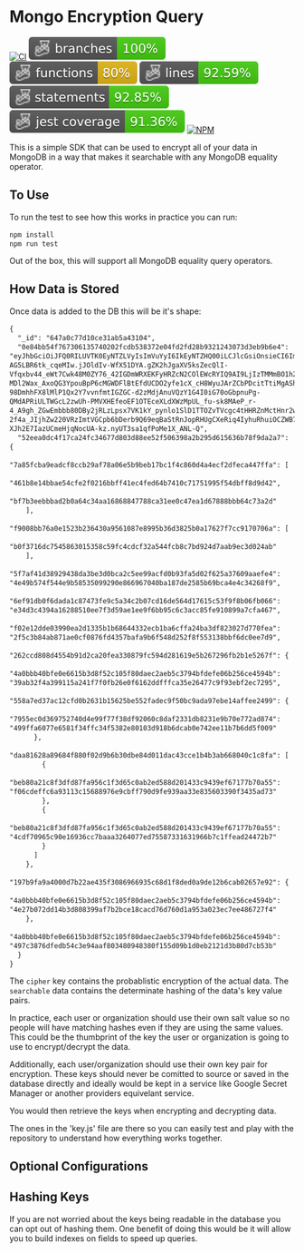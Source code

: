 # Mongo Encryption Query

[![CI](https://github.com/transmute-industries/jsonld/actions/workflows/ci.yml/badge.svg)](https://github.com/transmute-industries/jsonld/actions/workflows/ci.yml)
![Branches](./badges/coverage-branches.svg)
![Functions](./badges/coverage-functions.svg)
![Lines](./badges/coverage-lines.svg)
![Statements](./badges/coverage-statements.svg)
![Jest coverage](./badges/coverage-jest%20coverage.svg)
[![NPM](https://nodei.co/npm/@transmute/jsonld.png?mini=true)](https://npmjs.org/package/@transmute/jsonld)

This is a simple SDK that can be used to encrypt all of your data in MongoDB in a way that makes it searchable with any MongoDB equality operator.

## To Use

To run the test to see how this works in practice you can run:
```
npm install
npm run test
```

Out of the box, this will support all MongoDB equality query operators.

## How Data is Stored

Once data is added to the DB this will be it's shape:
```
{
  "_id": "647a0c77d10ce31ab5a43104",
  "0e84bb54f767306135740202fcdb538372e04fd2fd28b9321243073d3eb9b6e4": "eyJhbGciOiJFQ0RILUVTK0EyNTZLVyIsImVuYyI6IkEyNTZHQ00iLCJlcGsiOnsieCI6Im96WlhzMTZ2SU1JeC1LS2haWkpMaUVtRjBQdkFZOFM0eTFaWVdTWWxkazQiLCJjcnYiOiJYMjU1MTkiLCJrdHkiOiJPS1AifX0.X2YlOs8K10pYG9gaIwcNEO7ET93styvhy_OGl-AG5LBR6tk_cqeMIw.jJOldIv-WfX51DYA.gZK2hJgaXV5ksZecQlI-Vfqxbv44_eWt7Cwk48M0ZY76_42IGDmWRXEKFyHRZcN2COlEWcRYIQ9AI9LjIzTMMmBO1h21IkjRLzjH00j9Gc-MDl2Wax_AxoQG3YpouBpP6cMGWDFlBtEfdUCDO2yfe1cX_cH8WyuJArZCbPDcitTtiMgAShvu6VNBziB9_V_txesWck993IN45gXCJGOMVuyhtWjW8YsIvFb60v-98DmhhFX8lMlP1Qx2Y7vvnfmtIGZGC-d2zMdjAnuVQzY1G4I0iG70oGbpnuPg-QMdAPRiULTWGcL2zwUh-PMVXHEfeoEF1OTEceXLdXWzMpUL_fu-sk8MAeP_r-4_A9gh_ZGwEmbbb80DBy2jRLzLpsx7VK1kY_pynlo1SlD1TTOZvTVcgc4tHHRZnMctHnr2wZkm1N8A0RL4CfgxPUYLGBE3R3NXh-2f4a_JIjhZw220VRzImtVGCpb6bDerb9Q69eqBaStRnJopRHUgCXeRiq4IyhuRhuiOCZWB7Uw5fGkud6vOxUE-XJh2E7IazUCmeHjqNocUA-kz.nyUT3sa1qfPoMe1X_ANL-Q",
  "52eea0dc4f17ca24fc34677d803d88ee52f506398a2b295d615636b78f9da2a7": {
    "7a85fcba9eadcf8ccb29af78a06e5b9beb17bc1f4c860d4a4ecf2dfeca447ffa": [
      "461b8e14bbae54cfe2f0216bbff41ec4fed64b7410c71751995f54dbff8d9d42",
      "bf7b3eebbbad2b0a64c34aa16868847788ca31ee0c47ea1d67888bbb64c73a2d"
    ],
    "f9008bb76a0e1523b236430a9561087e8995b36d3825b0a17627f7cc9170706a": [
      "b0f3716dc7545863015358c59fc4cdcf32a544fcb8c7bd924d7aab9ec3d024ab"
    ],
    "5f7af41d38929438da3be3d0bca2c5ee99acfd0b93fa5d02f625a37609aaefe4": "4e49b574f544e9b58535099290e866967040ba187de2585b69bca4e4c34268f9",
    "6ef91db0f6dada1c87473fe9c5a34c2b07cd16de564d17615c53f9f8b06fb066": "e34d3c4394a16288510ee7f3d59ae1ee9f6bb95c6c3acc85fe910899a7cfa467",
    "f02e12dde03990ea2d1335b1b68644332ecb1ba6cffa24ba3df823027d770fea": "2f5c3b84ab871ae0cf0876fd4357bafa9b6f548d252f8f553138bbf6dc0ee7d9",
    "262ccd808d4554b91d2ca20fea330879fc594d281619e5b267296fb2b1e5267f": {
      "4a0bbb40bfe0e6615b3d8f52c105f80daec2aeb5c3794bfdefe06b256ce4594b": "39ab32f4a399115a241f7f0fb26e0f6162ddfffca35e26477c9f93ebf2ec7295",
      "558a7ed37ac12cfd0b2631b15625be552fadec9f50bc9ada97ebe14affee2499": {
        "7955ec0d369752740d4e99f77f38df92060c8daf2331db8231e9b70e772ad874": "499ffa6077e6581f34ffc34f5382e80103d918b6dcab0e742ee11b7b6dd5f009"
      },
      "daa81628a89684f880f02d9b6b30dbe84d011dac43cce1b4b3ab668040c1c8fa": [
        {
          "beb80a21c8f3dfd87fa956c1f3d65c0ab2ed588d201433c9439ef67177b70a55": "f06cdeffc6a93113c15688976e9cbff790d9fe939aa33e835603390f3435ad73"
        },
        {
          "beb80a21c8f3dfd87fa956c1f3d65c0ab2ed588d201433c9439ef67177b70a55": "4cdf70965c90e16936cc7baaa3264077ed75587331631966b7c1ffead24472b7"
        }
      ]
    },
    "197b9fa9a4000d7b22ae435f3086966935c68d1f8ded0a9de12b6cab02657e92": {
      "4a0bbb40bfe0e6615b3d8f52c105f80daec2aeb5c3794bfdefe06b256ce4594b": "4e27b072dd14b3d808399af7b2bce18cacd76d760d1a953a023ec7ee486727f4"
    },
    "4a0bbb40bfe0e6615b3d8f52c105f80daec2aeb5c3794bfdefe06b256ce4594b": "497c3876dfedb54c3e94aaf803480948380f155d09b1d0eb2121d3b80d7cb53b"
  }
}
```

The `cipher` key contains the probablistic encryption of the actual data. The `searchable` data contains the determinate hashing of the data's key value pairs. 

In practice, each user or organization should use their own salt value so no people will have matching hashes even if they are using the same values. This could be the thumbprint of the key the user or organization is going to use to encrypt/decrypt the data.

Additionally, each user/organization should use their own key pair for encryption. These keys should never be comitted to source or saved in the database directly and ideally would be kept in a service like Google Secret Manager or another providers equivelant service. 

You would then retrieve the keys when encrypting and decrypting data.

The ones in the 'key.js' file are there so you can easily test and play with the repository to understand how everything works together.

## Optional Configurations

## Hashing Keys
If you are not worried about the keys being readable in the database you can opt out of hashing them. One benefit of doing this would be it will allow you to build indexes on fields to speed up queries.

